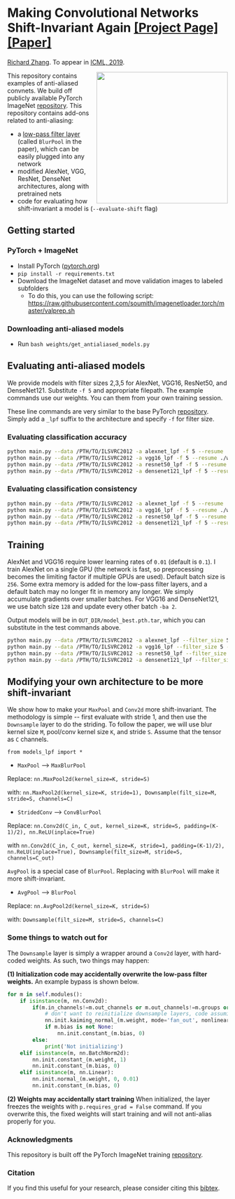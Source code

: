 # <b>Making Convolutional Networks Shift-Invariant Again</b> [[Project Page]](http://richzhang.github.io/antialiased-cnns/) [[Paper]](https://arxiv.org/abs/1904.11486) <br>
[Richard Zhang](https://richzhang.github.io/). To appear in [ICML, 2019](https://arxiv.org/abs/1904.11486).


<img src='https://richzhang.github.io/antialiased-cnns/resources/gifs2/video_00810.gif' align="right" width=300>

This repository contains examples of anti-aliased convnets. We build off publicly available PyTorch ImageNet [repository](https://github.com/pytorch/examples/tree/master/imagenet). This repository contains add-ons related to anti-aliasing:

- a [low-pass filter layer](models_lpf/__init__.py#L8) (called `BlurPool` in the paper), which can be easily plugged into any network
- modified AlexNet, VGG, ResNet, DenseNet architectures, along with pretrained nets
- code for evaluating how shift-invariant a model is (`--evaluate-shift` flag)

## Getting started

### PyTorch + ImageNet
- Install PyTorch ([pytorch.org](http://pytorch.org))
- `pip install -r requirements.txt`
- Download the ImageNet dataset and move validation images to labeled subfolders
    - To do this, you can use the following script: https://raw.githubusercontent.com/soumith/imagenetloader.torch/master/valprep.sh

### Downloading anti-aliased models

- Run `bash weights/get_antialiased_models.py`


## Evaluating anti-aliased models

We provide models with filter sizes 2,3,5 for AlexNet, VGG16, ResNet50, and DenseNet121. Substitute `-f 5` and appropriate filepath. The example commands use our weights. You can them from your own training session.

These line commands are very similar to the base PyTorch [repository](https://github.com/pytorch/examples/tree/master/imagenet). Simply add a `_lpf` suffix to the architecture and specify `-f` for filter size.

### Evaluating classification accuracy

```bash
python main.py --data /PTH/TO/ILSVRC2012 -a alexnet_lpf -f 5 --resume ./weights/alexnet_lpf5.pth.tar -e --gpu 0
python main.py --data /PTH/TO/ILSVRC2012 -a vgg16_lpf -f 5 --resume ./weights/vgg16_lpf5.pth.tar -e
python main.py --data /PTH/TO/ILSVRC2012 -a resnet50_lpf -f 5 --resume ./weights/resnet50_lpf5.pth.tar -e
python main.py --data /PTH/TO/ILSVRC2012 -a densenet121_lpf -f 5 --resume ./weights/densenet121_lpf5.pth.tar -e
```

### Evaluating classification consistency

```bash
python main.py --data /PTH/TO/ILSVRC2012 -a alexnet_lpf -f 5 --resume ./weights/alexnet_lpf5.pth.tar -b 8 -es --gpu 0
python main.py --data /PTH/TO/ILSVRC2012 -a vgg16_lpf -f 5 --resume ./weights/vgg16_lpf5.pth.tar -b 8 -es
python main.py --data /PTH/TO/ILSVRC2012 -a resnet50_lpf -f 5 --resume ./weights/resnet50_lpf5.pth.tar -b 8 -es
python main.py --data /PTH/TO/ILSVRC2012 -a densenet121_lpf -f 5 --resume ./weights/densenet121_lpf5.pth.tar -b 8 -es
```

## Training

AlexNet and VGG16 require lower learning rates of `0.01` (default is `0.1`). I train AlexNet on a single GPU (the network is fast, so preprocessing becomes the limiting factor if multiple GPUs are used). Default batch size is `256`. Some extra memory is added for the low-pass filter layers, and a default batch may no longer fit in memory any longer. We simply accumulate gradients over smaller batches. For VGG16 and DenseNet121, we use batch size `128` and update every other batch `-ba 2`.

Output models will be in `OUT_DIR/model_best.pth.tar`, which you can substitute in the test commands above.

```bash
python main.py --data /PTH/TO/ILSVRC2012 -a alexnet_lpf --filter_size 5 --out-dir alexnet_lpf5 --gpu 0 --lr .01
python main.py --data /PTH/TO/ILSVRC2012 -a vgg16_lpf --filter_size 5 --out-dir vgg16_lpf5 --lr .01 -b 128 -ba 2
python main.py --data /PTH/TO/ILSVRC2012 -a resnet50_lpf --filter_size 5 --out-dir resnet50_lpf5
python main.py --data /PTH/TO/ILSVRC2012 -a densenet121_lpf --filter_size 5 --out-dir densenet121_lpf5 -b 128 -ba 2
```

## Modifying your own architecture to be more shift-invariant

We show how to make your `MaxPool` and `Conv2d` more shift-invariant. The methodology is simple -- first evaluate with stride 1, and then use the `Downsample` layer to do the striding. To follow the paper, we will use blur kernel size `M`, pool/conv kernel size `K`, and stride `S`. Assume that the tensor as `C` channels.

`from models_lpf import *`

- `MaxPool` --> `MaxBlurPool`

Replace: `nn.MaxPool2d(kernel_size=K, stride=S)`

with: `nn.MaxPool2d(kernel_size=K, stride=1), Downsample(filt_size=M, stride=S, channels=C)`

- `StridedConv` --> `ConvBlurPool`

Replace: `nn.Conv2d(C_in, C_out, kernel_size=K, stride=S, padding=(K-1)/2), nn.ReLU(inplace=True)`

with `nn.Conv2d(C_in, C_out, kernel_size=K, stride=1, padding=(K-1)/2), nn.ReLU(inplace=True), Downsample(filt_size=M, stride=S, channels=C_out)`

`AvgPool` is a special case of `BlurPool`. Replacing with `BlurPool` will make it more shift-invariant.

- `AvgPool` --> `BlurPool`

Replace: `nn.AvgPool2d(kernel_size=K, stride=S)`

with: `Downsample(filt_size=M, stride=S, channels=C)`

### Some things to watch out for

The `Downsample` layer is simply a wrapper around a `Conv2d` layer, with hard-coded weights. As such, two things may happen:

**(1) Initialization code may accidentally overwrite the low-pass filter weights.** An example bypass is shown below.

```python
for m in self.modules():
    if isinstance(m, nn.Conv2d):
        if(m.in_channels!=m.out_channels or m.out_channels!=m.groups or m.bias is not None):
            # don't want to reinitialize downsample layers, code assuming normal conv layers will not have these characteristics
            nn.init.kaiming_normal_(m.weight, mode='fan_out', nonlinearity='relu')
            if m.bias is not None:
                nn.init.constant_(m.bias, 0)
        else:
            print('Not initializing')
    elif isinstance(m, nn.BatchNorm2d):
        nn.init.constant_(m.weight, 1)
        nn.init.constant_(m.bias, 0)
    elif isinstance(m, nn.Linear):
        nn.init.normal_(m.weight, 0, 0.01)
        nn.init.constant_(m.bias, 0)
```

**(2) Weights may accidentally start training** When initialized, the layer freezes the weights with `p.requires_grad = False` command. If you overwrite this, the fixed weights will start training and will not anti-alias properly for you.


### Acknowledgments

This repository is built off the PyTorch ImageNet training [repository](https://github.com/pytorch/examples/tree/master/imagenet).

### Citation

If you find this useful for your research, please consider citing this [bibtex](https://richzhang.github.io/index_files/bibtex_icml2019.txt).



